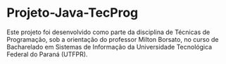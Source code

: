 # Projeto-Java-TecProg

Este projeto foi desenvolvido como parte da disciplina de Técnicas de Programação, sob a orientação do professor Milton Borsato, no curso de Bacharelado em Sistemas de Informação da Universidade Tecnológica Federal do Paraná (UTFPR).
